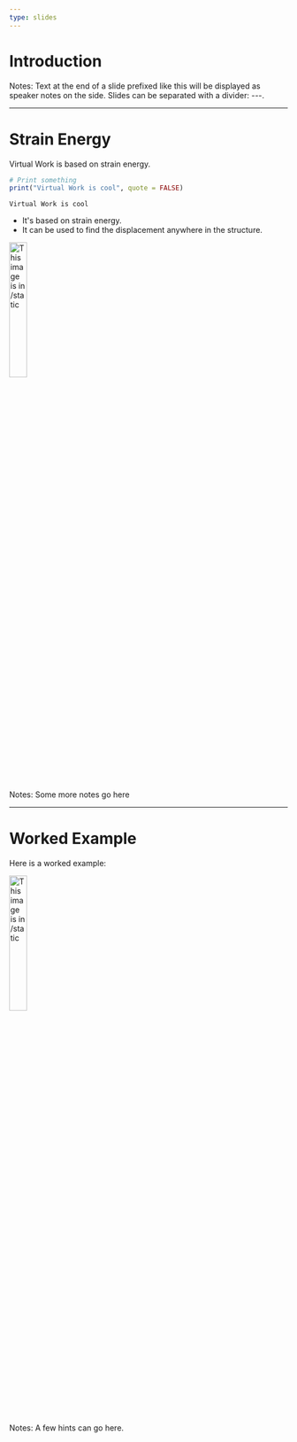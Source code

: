 ```yaml
---
type: slides
---
```


# Introduction

Notes: Text at the end of a slide prefixed like this will be displayed as
speaker notes on the side. Slides can be separated with a divider: ---.

---

# Strain Energy

Virtual Work is based on strain energy.

```r
# Print something
print("Virtual Work is cool", quote = FALSE)
```

```out
Virtual Work is cool
```

- It's based on strain energy.
- It can be used to find the displacement anywhere in the structure. 

<img src="logo.svg" alt="This image is in /static" width="25%">

Notes: Some more notes go here

---

# Worked Example

Here is a worked example:

<img src="logo.svg" alt="This image is in /static" width="25%">


Notes: A few hints can go here.
